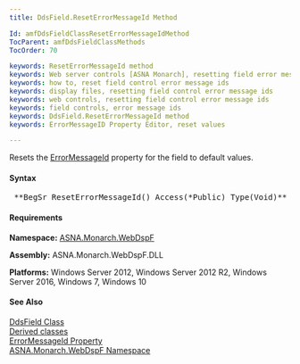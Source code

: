 ```yaml
---
title: DdsField.ResetErrorMessageId Method

Id: amfDdsFieldClassResetErrorMessageIdMethod
TocParent: amfDdsFieldClassMethods
TocOrder: 70

keywords: ResetErrorMessageId method
keywords: Web server controls [ASNA Monarch], resetting field error message ids
keywords: how to, reset field control error message ids
keywords: display files, resetting field control error message ids
keywords: web controls, resetting field control error message ids
keywords: field controls, error message ids
keywords: DdsField.ResetErrorMessageId method
keywords: ErrorMessageID Property Editor, reset values

---
```


Resets the [ ErrorMessageId](amfDdsFieldClassErrorMessageIdProperty.html) property for the field to default values.

#### Syntax
<pre class="prettyprint"> **BegSr ResetErrorMessageId() Access(*Public) Type(Void)** </pre>

#### Requirements
**Namespace:** [ASNA.Monarch.WebDspF](amfWebDspFNamespace.html)

**Assembly:** ASNA.Monarch.WebDspF.DLL

**Platforms:** Windows Server 2012, Windows Server 2012 R2, Windows Server 2016, Windows 7, Windows 10

#### See Also
[DdsField Class](amfDdsFieldClass.html) <br clear="none" /> [ Derived classes](amfDdsFieldClassDerivedClasses.html) <br clear="none" /> [ ErrorMessageId Property](amfDdsFieldClassErrorMessageIdProperty.html) <br clear="none" /> [ ASNA.Monarch.WebDspF Namespace](amfWebDspFNamespace.html) 
